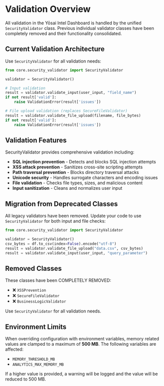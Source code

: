 # Validation Overview

All validation in the Yōsai Intel Dashboard is handled by the unified `SecurityValidator` class. Previous individual validator classes have been completely removed and their functionality consolidated.

## Current Validation Architecture

Use `SecurityValidator` for all validation needs:

```python
from core.security_validator import SecurityValidator

validator = SecurityValidator()

# Input validation
result = validator.validate_input(user_input, "field_name")
if not result['valid']:
    raise ValidationError(result['issues'])

# File upload validation (replaces SecureFileValidator)
result = validator.validate_file_upload(filename, file_bytes)
if not result['valid']:
    raise ValidationError(result['issues'])
```

## Validation Features

SecurityValidator provides comprehensive validation including:
- **SQL injection prevention** - Detects and blocks SQL injection attempts
- **XSS attack prevention** - Sanitizes cross-site scripting attempts  
- **Path traversal prevention** - Blocks directory traversal attacks
- **Unicode security** - Handles surrogate characters and encoding issues
- **File validation** - Checks file types, sizes, and malicious content
- **Input sanitization** - Cleans and normalizes user input

## Migration from Deprecated Classes

All legacy validators have been removed. Update your code to use
`SecurityValidator` for both input and file checks:

```python
from core.security_validator import SecurityValidator

validator = SecurityValidator()
csv_bytes = df.to_csv(index=False).encode("utf-8")
result = validator.validate_file_upload("data.csv", csv_bytes)
result = validator.validate_input(user_input, "query_parameter")
```

## Removed Classes

These classes have been COMPLETELY REMOVED:
- ❌ `XSSPrevention`
- ❌ `SecureFileValidator`
- ❌ `BusinessLogicValidator`

Use `SecurityValidator` for all validation needs.

## Environment Limits

When overriding configuration with environment variables, memory related values
are clamped to a maximum of **500 MB**. The following variables are affected:

- `MEMORY_THRESHOLD_MB`
- `ANALYTICS_MAX_MEMORY_MB`

If a higher value is provided, a warning will be logged and the value will be
reduced to 500 MB.
